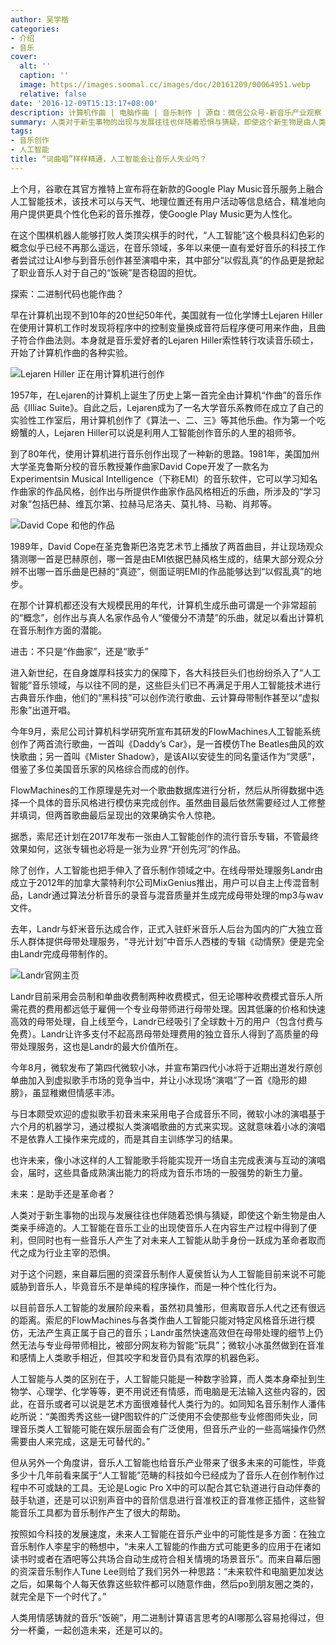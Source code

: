 ```yaml
---
author: 吴学楷
categories:
- 介绍
- 音乐
cover:
  alt: ''
  caption: ''
  image: https://images.soomal.cc/images/doc/20161209/00064951.webp
  relative: false
date: '2016-12-09T15:13:17+08:00'
description: 计算机作曲 | 电脑作曲 | 音乐制作 | 源自：微信公众号-新音乐产业观察 | 版权：转载 |  平均/总评分：00.00/0
summary: 人类对于新生事物的出现与发展往往也伴随着恐惧与猜疑，即使这个新生物是由人类亲手缔造的。人工智能在音乐工业的出现使音乐人在内容生产过程中得到了便利，但同时也有一些音乐人产生了对未来人工智能从助手身份一跃成为革命者取而代之成为行业主宰的恐惧……
tags:
- 音乐创作
- 人工智能
title: “词曲唱”样样精通，人工智能会让音乐人失业吗？
---
```


上个月，谷歌在其官方推特上宣布将在新款的Google Play Music音乐服务上融合人工智能技术，该技术可以与天气、地理位置还有用户活动等信息结合，精准地向用户提供更具个性化色彩的音乐推荐，使Google Play Music更为人性化。

在这个围棋机器人能够打败人类顶尖棋手的时代，“人工智能”这个极具科幻色彩的概念似乎已经不再那么遥远，在音乐领域，多年以来便一直有爱好音乐的科技工作者尝试过让AI参与到音乐创作甚至演唱中来，其中部分“以假乱真”的作品更是掀起了职业音乐人对于自己的“饭碗”是否稳固的担忧。

探索：二进制代码也能作曲？

早在计算机出现不到10年的20世纪50年代，美国就有一位化学博士Lejaren Hiller在使用计算机工作时发现将程序中的控制变量换成音符后程序便可用来作曲，且曲子符合作曲法则。本身就是音乐爱好者的Lejaren Hiller索性转行攻读音乐硕士，开始了计算机作曲的各种实验。

![Lejaren Hiller 正在用计算机进行创作](https://images.soomal.cc/images/doc/20161209/00064948_01.webp)





1957年，在Lejaren的计算机上诞生了历史上第一首完全由计算机“作曲”的音乐作品《Illiac Suite》。自此之后，Lejaren成为了一名大学音乐系教师在成立了自己的实验性工作室后，用计算机创作了《算法一、二、三》等其他乐曲。作为第一个吃螃蟹的人，Lejaren Hiller可以说是利用人工智能创作音乐的人里的祖师爷。

到了80年代，使用计算机进行音乐创作出现了一种新的思路。1981年，美国加州大学圣克鲁斯分校的音乐教授兼作曲家David Cope开发了一款名为Experimentsin Musical Intelligence（下称EMI）的音乐软件，它可以学习知名作曲家的作品风格，创作出与所提供作曲家作品风格相近的乐曲，所涉及的“学习对象”包括巴赫、维瓦尔第、拉赫马尼洛夫、莫扎特、马勒、肖邦等。

![David Cope 和他的作品](https://images.soomal.cc/images/doc/20161209/00064949_01.webp)





1989年，David Cope在圣克鲁斯巴洛克艺术节上播放了两首曲目，并让现场观众猜测哪一首是巴赫原创，哪一首是由EMI依据巴赫风格生成的，结果大部分观众分辨不出哪一首乐曲是巴赫的“真迹”，侧面证明EMI的作品能够达到“以假乱真”的地步。

在那个计算机都还没有大规模民用的年代，计算机生成乐曲可谓是一个非常超前的“概念”，创作出与真人名家作品令人“傻傻分不清楚”的乐曲，就足以看出计算机在音乐制作方面的潜能。

进击：不只是“作曲家”，还是“歌手”

进入新世纪，在自身雄厚科技实力的保障下，各大科技巨头们也纷纷杀入了“人工智能”音乐领域，与以往不同的是，这些巨头们已不再满足于用人工智能技术进行古典音乐作曲，他们的“黑科技”可以创作流行歌曲、云计算母带制作甚至以“虚拟形象”出道开唱。

今年9月，索尼公司计算机科学研究所宣布其研发的FlowMachines人工智能系统创作了两首流行歌曲，一首叫《Daddy’s Car》，是一首模仿The Beatles曲风的欢快歌曲；另一首叫《Mister Shadow》，是该AI以安徒生的同名童话作为“灵感”，借鉴了多位美国音乐家的风格综合而成的创作。

FlowMachines的工作原理是先对一个歌曲数据库进行分析，然后从所得数据中选择一个具体的音乐风格进行模仿来完成创作。虽然曲目最后依然需要经过人工修整并填词，但两首歌曲最后呈现出的效果确实令人惊艳。

据悉，索尼还计划在2017年发布一张由人工智能创作的流行音乐专辑，不管最终效果如何，这张专辑也必将是一张为业界“开创先河”的作品。

除了创作，人工智能也把手伸入了音乐制作领域之中。在线母带处理服务Landr由成立于2012年的加拿大蒙特利尔公司MixGenius推出，用户可以自主上传混音制品，Landr通过算法分析音乐的录音与混音质量并生成完成母带处理的mp3与wav文件。  

去年，Landr与虾米音乐达成合作，正式入驻虾米音乐人后台为国内的广大独立音乐人群体提供母带处理服务，“寻光计划”中音乐人西楼的专辑《动情祭》便是完全由Landr完成母带制作的。

![Landr官网主页](https://images.soomal.cc/images/doc/20161209/00064950.webp)





Landr目前采用会员制和单曲收费制两种收费模式，但无论哪种收费模式音乐人所需花费的费用都远低于雇佣一个专业母带师进行母带处理。因其低廉的价格和快速高效的母带处理，自上线至今，Landr已经吸引了全球数十万的用户（包含付费与免费）。Landr让许多支付不起高昂母带处理费用的独立音乐人得到了高质量的母带处理服务，这也是Landr的最大价值所在。

今年8月，微软发布了第四代微软小冰，并宣布第四代小冰将于近期出道发行原创单曲加入到虚拟歌手市场的竞争当中，并让小冰现场“演唱”了一首《隐形的翅膀》，虽显稚嫩但情感丰沛。

与日本颇受欢迎的虚拟歌手初音未来采用电子合成音乐不同，微软小冰的演唱基于六个月的机器学习，通过模拟人类演唱歌曲的方式来实现。这就意味着小冰的演唱不是依靠人工操作来完成的，而是其自主训练学习的结果。

也许未来，像小冰这样的人工智能歌手将能实现开一场自主完成表演与互动的演唱会，届时，这些具备成熟演出能力的将成为音乐市场的一股强势的新生力量。

未来：是助手还是革命者？

人类对于新生事物的出现与发展往往也伴随着恐惧与猜疑，即使这个新生物是由人类亲手缔造的。人工智能在音乐工业的出现使音乐人在内容生产过程中得到了便利，但同时也有一些音乐人产生了对未来人工智能从助手身份一跃成为革命者取而代之成为行业主宰的恐惧。

对于这个问题，来自幕后圈的资深音乐制作人夏侯哲认为人工智能目前来说不可能威胁到音乐人，毕竟音乐不是单纯的程序操作，而是一种个性化行为。

以目前音乐人工智能的发展阶段来看，虽然初具雏形，但离取音乐人代之还有很远的距离。索尼的FlowMachines与各类作曲人工智能只能对特定风格音乐进行模仿，无法产生真正属于自己的音乐；Landr虽然快速高效但在母带处理的细节上仍然无法与专业母带师相比，被部分网友称为智能“玩具”；微软小冰虽然做到在音准和感情上人类歌手相近，但其咬字和发音仍具有浓厚的机器色彩。

人工智能与人类的区别在于，人工智能只能是一种数字验算，而人类本身牵扯到生物学、心理学、化学等等，更不用说还有情感，而电脑是无法输入这些内容的，因此，在音乐或者可以说是艺术方面很难替代人类行为的。如同知名音乐制作人潘伟屹所说：“美图秀秀这些一键P图软件的广泛使用不会使那些专业修图师失业，同理音乐类人工智能可能在娱乐层面会有广泛使用，但音乐产业的一些高端操作仍然需要由人来完成，这是无可替代的。”

但从另外一个角度讲，音乐人工智能也给音乐产业带来了很多未来的可能性，毕竟多少十几年前看来属于“人工智能”范畴的科技如今已经成为了音乐人在创作制作过程中不可或缺的工具。无论是Logic Pro X中的可以配合其它轨道进行自动伴奏的鼓手轨道，还是可以识别声音中的音阶信息进行音准校正的音准修正插件，这些智能音乐工具都为音乐制作产生了很大的帮助。

按照如今科技的发展速度，未来人工智能在音乐产业中的可能性是多方面：在独立音乐制作人李星宇的畅想中，“未来人工智能的作曲方式可能更多的应用于在诸如读书时或者在酒吧等公共场合自动生成符合相关情境的场景音乐”。而来自幕后圈的资深音乐制作人Tune Lee则给了我们另外一种思路：“未来软件和电脑更加发达之后，如果每个人每天依靠这些软件都可以随意作曲，然后po到朋友圈之类的，就完全是下一个时代了。”

人类用情感铸就的音乐“饭碗”，用二进制计算语言思考的AI哪那么容易抢得过，但分一杯羹，一起创造未来，还是可以的。